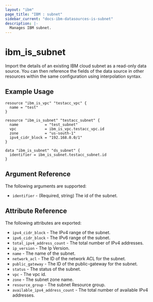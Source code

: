 ```yaml
---
layout: "ibm"
page_title: "IBM : subnet"
sidebar_current: "docs-ibm-datasources-is-subnet"
description: |-
  Manages IBM subnet.
---
```


# ibm\_is_subnet

Import the details of an existing IBM cloud subnet as a read-only data source. You can then reference the fields of the data source in other resources within the same configuration using interpolation syntax.


## Example Usage

```hcl
resource "ibm_is_vpc" "testacc_vpc" {
  name = "test"
}

resource "ibm_is_subnet" "testacc_subnet" {
  name            = "test_subnet"
  vpc             = ibm_is_vpc.testacc_vpc.id
  zone            = "us-south-1"
  ipv4_cidr_block = "192.168.0.0/1"
}

data "ibm_is_subnet" "ds_subnet" {
  identifier = ibm_is_subnet.testacc_subnet.id
}

```

## Argument Reference

The following arguments are supported:

* `identifier` - (Required, string) The id of the subnet.

## Attribute Reference

The following attributes are exported:

* `ipv4_cidr_block` -  The IPv4 range of the subnet.
* `ipv6_cidr_block` - The IPv6 range of the subnet.
* `total_ipv4_address_count` - The total number of IPv4 addresses.
* `ip_version` - The Ip Version.
* `name` - The name of the subnet.
* `network_acl` - The ID of the network ACL for the subnet.
* `public_gateway` - The ID of the public-gateway for the subnet.
* `status` - The status of the subnet.
* `vpc` - The vpc id.
* `zone` - The subnet zone name.
* `resource_group` - The subnet Resource group.
* `available_ipv4_address_count` - The total number of available IPv4 addresses.
